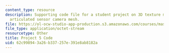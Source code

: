 ```yaml
---
content_type: resource
description: Supporting code file for a student project on 3D texture maps from an
  articulated sensor camera mesh.
file: https://ol-ocw-studio-app-production.s3.amazonaws.com/courses/mas-531-computational-camera-and-photography-fall-2009/62c998943a26b337257e391e8ab8182a_proj5_code.pde
file_type: application/octet-stream
resourcetype: Other
title: Project 5 Code
uid: 62c99894-3a26-b337-257e-391e8ab8182a
---
```

